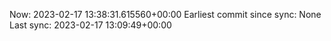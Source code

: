 Now: 2023-02-17 13:38:31.615560+00:00 Earliest commit since sync: None Last sync: 2023-02-17 13:09:49+00:00
